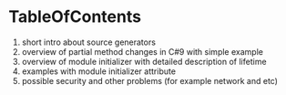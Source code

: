 # TableOfContents

1. short intro about source generators
2. overview of partial method changes in C#9 with simple example
3. overview of module initializer with detailed description of lifetime
4. examples with module initializer attribute
5. possible security and other problems (for example network and etc)
